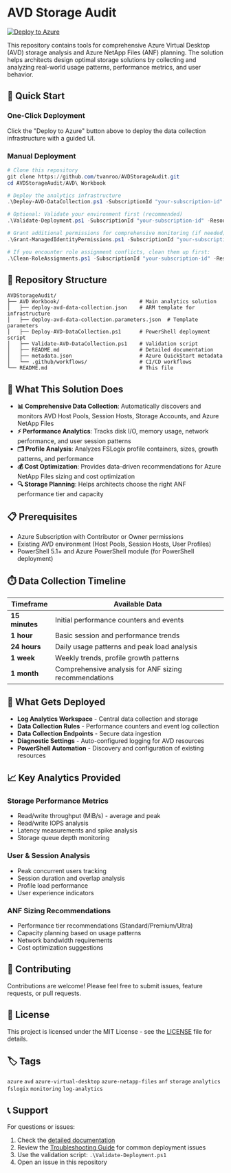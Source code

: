 # AVD Storage Audit

[![Deploy to Azure](https://aka.ms/deploytoazurebutton)](https://portal.azure.com/#create/Microsoft.Template/uri/https%3A%2F%2Fraw.githubusercontent.com%2Ftvanroo%2FAVDStorageAudit%2Fmain%2FAVD%2520Workbook%2Fdeploy-avd-data-collection.json)

This repository contains tools for comprehensive Azure Virtual Desktop (AVD) storage analysis and Azure NetApp Files (ANF) planning. The solution helps architects design optimal storage solutions by collecting and analyzing real-world usage patterns, performance metrics, and user behavior.

## 🚀 Quick Start

### One-Click Deployment
Click the "Deploy to Azure" button above to deploy the data collection infrastructure with a guided UI.

### Manual Deployment
```powershell
# Clone this repository
git clone https://github.com/tvanroo/AVDStorageAudit.git
cd AVDStorageAudit/AVD\ Workbook

# Deploy the analytics infrastructure
.\Deploy-AVD-DataCollection.ps1 -SubscriptionId "your-subscription-id" -ResourceGroupName "rg-avd-analytics"

# Optional: Validate your environment first (recommended)
.\Validate-Deployment.ps1 -SubscriptionId "your-subscription-id" -ResourceGroupName "rg-avd-analytics" -WhatIf

# Grant additional permissions for comprehensive monitoring (if needed)
.\Grant-ManagedIdentityPermissions.ps1 -SubscriptionId "your-subscription-id" -ResourceGroupName "rg-avd-analytics"

# If you encounter role assignment conflicts, clean them up first:
.\Clean-RoleAssignments.ps1 -SubscriptionId "your-subscription-id" -ResourceGroupName "rg-avd-analytics"
```

## 📁 Repository Structure

```
AVDStorageAudit/
├── AVD Workbook/                          # Main analytics solution
│   ├── deploy-avd-data-collection.json    # ARM template for infrastructure
│   ├── deploy-avd-data-collection.parameters.json  # Template parameters
│   ├── Deploy-AVD-DataCollection.ps1      # PowerShell deployment script
│   ├── Validate-AVD-DataCollection.ps1    # Validation script
│   ├── README.md                          # Detailed documentation
│   ├── metadata.json                      # Azure QuickStart metadata
│   └── .github/workflows/                 # CI/CD workflows
└── README.md                              # This file
```

## 🎯 What This Solution Does

- **📊 Comprehensive Data Collection**: Automatically discovers and monitors AVD Host Pools, Session Hosts, Storage Accounts, and Azure NetApp Files
- **⚡ Performance Analytics**: Tracks disk I/O, memory usage, network performance, and user session patterns
- **🗂️ Profile Analysis**: Analyzes FSLogix profile containers, sizes, growth patterns, and performance
- **💰 Cost Optimization**: Provides data-driven recommendations for Azure NetApp Files sizing and cost optimization
- **🔍 Storage Planning**: Helps architects choose the right ANF performance tier and capacity

## 📋 Prerequisites

- Azure Subscription with Contributor or Owner permissions
- Existing AVD environment (Host Pools, Session Hosts, User Profiles)  
- PowerShell 5.1+ and Azure PowerShell module (for PowerShell deployment)

## ⏱️ Data Collection Timeline

| Timeframe | Available Data |
|-----------|----------------|
| **15 minutes** | Initial performance counters and events |
| **1 hour** | Basic session and performance trends |
| **24 hours** | Daily usage patterns and peak load analysis |
| **1 week** | Weekly trends, profile growth patterns |
| **1 month** | Comprehensive analysis for ANF sizing recommendations |

## 🔧 What Gets Deployed

- **Log Analytics Workspace** - Central data collection and storage
- **Data Collection Rules** - Performance counters and event log collection  
- **Data Collection Endpoints** - Secure data ingestion
- **Diagnostic Settings** - Auto-configured logging for AVD resources
- **PowerShell Automation** - Discovery and configuration of existing resources

## 📈 Key Analytics Provided

### Storage Performance Metrics
- Read/write throughput (MiB/s) - average and peak
- Read/write IOPS analysis  
- Latency measurements and spike analysis
- Storage queue depth monitoring

### User & Session Analysis
- Peak concurrent users tracking
- Session duration and overlap analysis
- Profile load performance
- User experience indicators

### ANF Sizing Recommendations
- Performance tier recommendations (Standard/Premium/Ultra)
- Capacity planning based on usage patterns
- Network bandwidth requirements
- Cost optimization suggestions

## 🤝 Contributing

Contributions are welcome! Please feel free to submit issues, feature requests, or pull requests.

## 📄 License

This project is licensed under the MIT License - see the [LICENSE](LICENSE) file for details.

## 🏷️ Tags

`azure` `avd` `azure-virtual-desktop` `azure-netapp-files` `anf` `storage` `analytics` `fslogix` `monitoring` `log-analytics`

## 📞 Support

For questions or issues:
1. Check the [detailed documentation](AVD%20Workbook/README.md)
2. Review the [Troubleshooting Guide](TROUBLESHOOTING.md) for common deployment issues
3. Use the validation script: `.\Validate-Deployment.ps1`
4. Open an issue in this repository
